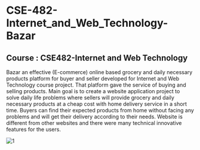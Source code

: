 # CSE-482-Internet_and_Web_Technology-Bazar
## Course : CSE482-Internet and Web Technology
Bazar an effective (E-commerce) online based grocery and daily necessary products platform for buyer and seller developed for Internet and Web Technology course project. That platform gave the service of buying and selling products. Main goal is to create a website application project to solve daily life problems where sellers will provide grocery and daily necessary products at a cheap cost with home delivery service in a short time. Buyers can find their expected products from home without facing any problems and will get their delivery according to their needs. Website is different from other websites and there were many technical innovative features for the users.


![1](https://user-images.githubusercontent.com/48995708/89711096-e56c4580-d9a9-11ea-94b2-921b2b159a35.png)
